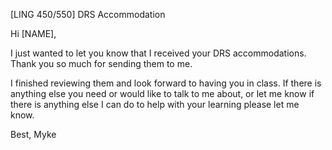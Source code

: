 [LING 450/550] DRS Accommodation

Hi [NAME], 

I just wanted to let you know that I received your DRS accommodations. Thank you so much for sending them to me. 

I finished reviewing them and look forward to having you in class. If there is anything else you need or would like to talk to me about, or let me know if there is anything else I can do to help with your learning please let me know. 

Best, 
Myke